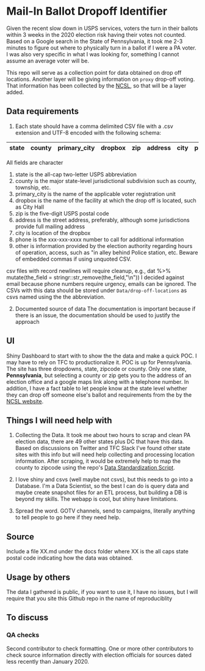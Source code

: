 # Mail-In Ballot Dropoff Identifier
Given the recent slow down in USPS services, voters the turn in their ballots within 3 weeks in the 2020 election risk having their votes not counted. Based on a Google search in the State of Pennsylvania, it took me 2-3 minutes to figure out where to physically turn in a ballot if I were a PA voter. I was also very specific in what I was looking for, something I cannot assume an average voter will be.

This repo will serve as a collection point for data obtained on drop off locations. Another layer will be giving information on `proxy` drop-off voting. That information has been collected by the [NCSL](https://www.ncsl.org/research/elections-and-campaigns/vopp-table-10-who-can-collect-and-return-an-absentee-ballot-other-than-the-voter.aspx#table), so that will be a layer added.

## Data requirements
1. Each state should have a comma delimited CSV file with a .csv extension and UTF-8 encoded with the following schema:

|state|county|primary_city|dropbox|zip|address|city|phone|description
|:---:|:---:|:-----------:|:-----:|:-:|:-----:|:--:|:---:|:---------:

All fields are character


1. state is the all-cap two-letter USPS abbreviation
2. county is the major state-level jurisdictional subdivision such as county, township, etc.
3. primary_city is the name of the applicable voter registration unit
4. dropbox is the name of the facility at which the drop off is located, such as City Hall
5. zip is the five-digit USPS postal code
6. address is the street address, preferably, although some jurisdictions provide full mailing address
6. city is location of the dropbox 
7. phone is the xxx-xxx-xxxx number to call for additional information
8. other is information provided by the election authority regarding hours of operation, access, such as "in alley behind Police station, etc. Beware of embedded commas if using unquoted CSV.

csv files with record newlines will require cleanup, e.g., dat %>% mutate(the_field = stringr::str_remove(the_field,"\\n"))
I decided against email because phone numbers require urgency, emails can be ignored.
The CSVs with this data should be stored under `Data/drop-off-locations` as csvs named using the the abbreviation.

2. Documented source of data
  The documentation is important because if there is an issue, the documentation should be used to justify the approach

## UI
Shiny Dashboard to start with to show the the data and make a quick POC. I may have to rely on TFC to productionalize it.
POC is up for Pennsylvania. The site has three dropdowns, state, zipcode or county. Only one state, **Pennsylvania**, but selecting a county or zip gets you to the address of an election office and a google maps link along with a telephone number.
In addition, I have a fact table to let people know at the state level whether they can drop off someone else's ballot and requirements from the by the [NCSL website](https://www.ncsl.org/research/elections-and-campaigns/vopp-table-10-who-can-collect-and-return-an-absentee-ballot-other-than-the-voter.aspx#table).

## Things I will need help with
1. Collecting the Data. It took me about two hours to scrap and clean PA election data, there are 49 other states plus DC that have this data. Based on discussions on Twitter and TFC Slack I've found other state sites with this info but will need help collecting and processing location information. After scraping, it would be extremely help to map the county to zipcode using the repo's [Data Standardization Script](https://github.com/arifyali/mail-in-ballot-dropoff/blob/master/scripts/cleaning/Data_standardization.R).

2. I love shiny and csvs (well maybe not csvs), but this needs to go into a Database. I'm a Data Scientist, so the best I can do is query data and maybe create snapshot files for an ETL process, but building a DB is beyond my skills. The webapp is cool, but shiny have limitations. 

3. Spread the word. GOTV channels, send to campaigns, literally anything to tell people to go here if they need help.

## Source

Include a file XX.md under the docs folder where XX is the all caps state postal code indicating how the data was obtained.

## Usage by others
The data I gathered is public, if you want to use it, I have no issues, but I will require that you site this Github repo in the name of reproduciblity

## To discuss

### QA checks

Second contributor to check formatting. One or more other contributors to check source information directly with election officials for sources dated less recently than January 2020.

